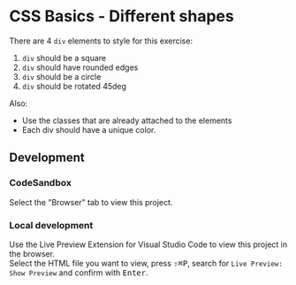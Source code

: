 # CSS Basics - Different shapes

There are 4 `div` elements to style for this exercise:

1. `div` should be a square
2. `div` should have rounded edges
3. `div` should be a circle
4. `div` should be rotated 45deg

Also:

- Use the classes that are already attached to the elements
- Each div should have a unique color.

## Development

### CodeSandbox

Select the "Browser" tab to view this project.

### Local development

Use the Live Preview Extension for Visual Studio Code to view this project in the browser.  
Select the HTML file you want to view, press <kbd>⇧</kbd><kbd>⌘</kbd><kbd>P</kbd>, search for `Live Preview: Show Preview` and confirm with <kbd>Enter</kbd>.
